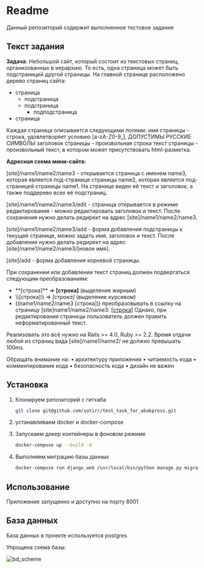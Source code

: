 
# Readme

Данный репозиторий содержит выполненное тестовое задание

## Текст задания

**Задача**: Небольшой сайт, который состоит из текстовых страниц, организованных в иерархию. То есть, одна страница может быть подстраницей другой страницы.
На главной странице расположено дерево страниц сайта:

- страница
  - подстраница
  - подстраница
    - подподстраница
- страница

Каждая страница описывается следующими полями:
имя страницы - строка, удовлетворяет условию [a-zA-Z0-9_], ДОПУСТИМЫ РУССКИЕ СИМВОЛЫ
заголовок страницы - произвольная строка
текст страницы - произвольный текст, в котором может присутствовать html-разметка.

**Адресная схема мини-сайта:**

[site]/name1/name2/name3 - открывается страница с именем name3, которая является под-странице страницы name2, которая является под-страницей страницы name1. На странице виден её текст и заголовок, а также поддерево всех её подстраниц.

[site]/name1/name2/name3/edit - страница открывается в режиме редактирования - можно редактировать заголовок и текст. После сохранения нужно делать редирект на адрес [site]/name1/name2/name3.

[site]/name1/name2/name3/add - форма добавления подстраницы к текущей странице, можно задать имя, заголовок и текст. После добавления нужно делать редирект на адрес [site]/name1/name2/name3/[новое имя].

[site]/add - форма добавления корневой страницы.

При сохранении или добавлении текст страниц должен подвергаться следующим преобразованиям:
- \*\*[строка]\*\* => <b>[строка]</b> (выделение жирным)
- \\\\[строка]\\\\ => <i>[строка]</i> (выделение курсивом)
- ((name1/name2/name3 [строка])) преобразовывать в ссылку на страницу [site]name1/name2/name3: <a href="[site]name1/name2/name3">[строка]</a> Однако, при редактировании страницы пользователь должен править неформатированный текст.

Реализовать это всё нужно на Rails >= 4.0, Ruby >= 2.2.
Время отдачи любой из страниц вида [site]/name1/name2/ не должно превышать 100ms.

Обращать внимание на:
• архитектуру приложения
• читаемость кода
• комментирование кода
• безопасность кода
• дизайн не важен

## Установка

1. Клонируем репозиторий с гитхаба

    ```bash
    git clone git@github.com/sotirr/test_task_for_abakpress.git
    ```

2. устанавливаем docker и docker-compose

3. Запускаем докер контейнеры в фоновом режиме

    ```bash
    docker-compose up --build -d
    ```

4. Выполняем миграцию базы данных

    ```bash
    docker-compose run django_web /usr/local/bin/python manage.py migrate
    ```

## Использование

Приложение запущенно и доступно на порту 8001

## База данных

База данных в проекте используется postgres

Упрощена схема базы:

![bd_scheme](https://user-images.githubusercontent.com/47517203/107148954-d32e8c80-6977-11eb-9016-e18a3d52a4ff.png)